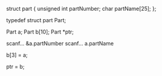 struct part {
    unsigned int partNumber;
    char partName[25];
};

typedef struct part Part;

Part a;
Part b[10];
Part *ptr;

scanf... &a.partNumber
scanf... a.partName

b[3] = a;

ptr = b;
